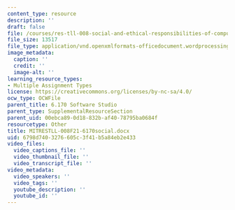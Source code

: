 ```yaml
---
content_type: resource
description: ''
draft: false
file: /courses/res-tll-008-social-and-ethical-responsibilities-of-computing-serc/6798d7403276605c3f41b5a84eb2e433_MITRESTLL-008F21-6170social.docx
file_size: 13517
file_type: application/vnd.openxmlformats-officedocument.wordprocessingml.document
image_metadata:
  caption: ''
  credit: ''
  image-alt: ''
learning_resource_types:
- Multiple Assignment Types
license: https://creativecommons.org/licenses/by-nc-sa/4.0/
ocw_type: OCWFile
parent_title: 6.170 Software Studio
parent_type: SupplementalResourceSection
parent_uid: 00ebca89-0d18-832b-af40-78795ba0684f
resourcetype: Other
title: MITRESTLL-008F21-6170social.docx
uid: 6798d740-3276-605c-3f41-b5a84eb2e433
video_files:
  video_captions_file: ''
  video_thumbnail_file: ''
  video_transcript_file: ''
video_metadata:
  video_speakers: ''
  video_tags: ''
  youtube_description: ''
  youtube_id: ''
---
```


